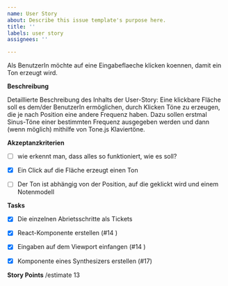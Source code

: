 ```yaml
---
name: User Story
about: Describe this issue template's purpose here.
title: ''
labels: user story
assignees: ''

---
```


Als BenutzerIn möchte auf eine Eingabeflaeche klicken koennen, damit ein Ton erzeugt wird. 


**Beschreibung**

Detaillierte Beschreibung des Inhalts der User-Story:
Eine klickbare Fläche soll es dem/der BenutzerIn ermöglichen, durch Klicken Töne zu erzeugen, die je nach Position eine andere Frequenz haben.
Dazu sollen erstmal Sinus-Töne einer bestimmten Frequenz ausgegeben werden und dann (wenn möglich) mithilfe von Tone.js Klaviertöne.

**Akzeptanzkriterien**
- [ ] wie erkennt man, dass alles so funktioniert, wie es soll?
- [x] Ein Click auf die Fläche erzeugt einen Ton
- [ ] Der Ton ist abhängig von der Position, auf die geklickt wird und einem Notenmodell


**Tasks**
- [x] Die einzelnen Abrietsschritte als Tickets
- [x] React-Komponente erstellen (#14 )
- [x] Eingaben auf dem Viewport einfangen (#14 )
- [x] Komponente eines Synthesizers erstellen (#17)


**Story Points**
/estimate 13
